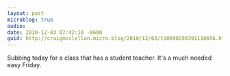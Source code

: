 ```yaml
---
layout: post
microblog: true
audio: 
date: 2010-12-03 07:42:10 -0600
guid: http://craigmcclellan.micro.blog/2010/12/03/t10690256391110656.html
---
```

Subbing today for a class that has a student teacher. It's a much needed easy Friday.

